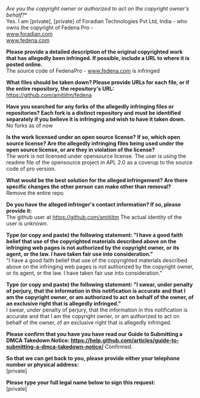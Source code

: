 *Are you the copyright owner or authorized to act on the copyright owner's behalf?**  
Yes. I am [private], [private] of Foradian Technologies Pvt Ltd, India - who owns the copyright of Fedena Pro -  
www.foradian.com  
www.fedena.com  

**Please provide a detailed description of the original copyrighted work that has allegedly been infringed. If possible, include a URL to where it is posted online.**  
The source code of FedenaPro - www.fedena.com is infringed

**What files should be taken down? Please provide URLs for each file, or if the entire repository, the repository's URL:**  
https://github.com/amitiitm/fedena

**Have you searched for any forks of the allegedly infringing files or repositories? Each fork is a distinct repository and must be identified separately if you believe it is infringing and wish to have it taken down.**  
No forks as of now

**Is the work licensed under an open source license? If so, which open source license? Are the allegedly infringing files being used under the open source license, or are they in violation of the license?**  
The work is not licensed under opensource license. The user is using the readme file of the opensource project in APL 2.0 as a coverup to the source code of pro version.

**What would be the best solution for the alleged infringement? Are there specific changes the other person can make other than removal?**  
Remove the entire repo

**Do you have the alleged infringer's contact information? If so, please provide it:**  
The github user at https://github.com/amitiitm The actual identity of the user is unknown.

**Type (or copy and paste) the following statement: "I have a good faith belief that use of the copyrighted materials described above on the infringing web pages is not authorized by the copyright owner, or its agent, or the law. I have taken fair use into consideration."**  
"I have a good faith belief that use of the copyrighted materials described above on the infringing web pages is not authorized by the copyright owner, or its agent, or the law. I have taken fair use into consideration."

**Type (or copy and paste) the following statement: "I swear, under penalty of perjury, that the information in this notification is accurate and that I am the copyright owner, or am authorized to act on behalf of the owner, of an exclusive right that is allegedly infringed."**  
I swear, under penalty of perjury, that the information in this notification is accurate and that I am the copyright owner, or am authorized to act on behalf of the owner, of an exclusive right that is allegedly infringed.

**Please confirm that you have you have read our Guide to Submitting a DMCA Takedown Notice: https://help.github.com/articles/guide-to-submitting-a-dmca-takedown-notice/**
Confirmed.  

**So that we can get back to you, please provide either your telephone number or physical address:**  
[private]

**Please type your full legal name below to sign this request:**  
[private]
